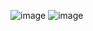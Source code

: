 ![image](https://user-images.githubusercontent.com/23508982/163966327-b69a51df-a96c-49ed-96ab-f6499efcecf8.png)
![image](https://user-images.githubusercontent.com/23508982/163964620-d1f9dded-2d52-49af-be94-093cd4a6dd4a.png)
